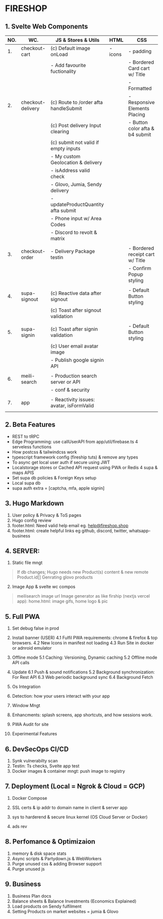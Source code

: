 # FIRESHOP

## 1. Svelte Web Components

| NO. | WC.               | JS & Stores & Utils                      | HTML    | CSS                              |
| --- | ----------------- | ---------------------------------------- | ------- | -------------------------------- |
| 1.  | checkout-cart     | (c) Default image onLoad                 | - icons | - padding                        |
|     |                   | - Add favourite fuctionality             |         | - Bordered Card cart w/ Title    |
|     |                   |                                          |         | - Formatted                      |
| 2.  | checkout-delivery | (c) Route to /order afta handleSubmit    |         | - Responsive Elements Placing    |
|     |                   | (c) Post delivery Input clearing         |         | - Button color afta & b4 submit  |
|     |                   | (c) submit not valid if empty inputs     |         |                                  |
|     |                   | - My custom Geolocation & delivery       |         |                                  |
|     |                   | - isAddress valid check                  |         |                                  |
|     |                   | - Glovo, Jumia, Sendy delivery           |         |                                  |
|     |                   | - updateProductQuantity afta submit      |         |                                  |
|     |                   | - Phone input w/ Area Codes              |         |                                  |
|     |                   | - Discord to revolt & matrix             |         |                                  |
|     |                   |                                          |         |                                  |
| 3.  | checkout-order    | - Delivery Package testin                |         | - Bordered receipt cart w/ Title |
|     |                   |                                          |         | - Confirm Popup styling          |
|     |                   |                                          |         |                                  |
| 4.  | supa-signout      | (c) Reactive data after signout          |         | - Default Button styling         |
|     |                   | (c) Toast after signout validation       |         |                                  |
|     |                   |                                          |         |                                  |
| 5.  | supa-signin       | (c) Toast after signin validation        |         | - Default Button styling         |
|     |                   | (c) User email avatar image              |         |                                  |
|     |                   | - Publish google signin API              |         |                                  |
|     |                   |                                          |         |                                  |
| 6.  | meili-search      | - Production search server or API        |         |                                  |
|     |                   | - conf & security                        |         |                                  |
|     |                   |                                          |         |                                  |
| 7.  | app               | - Reactivity issues: avatar, isFormValid |         |                                  |
|     |                   |                                          |         |                                  |

## 2. Beta Features

- REST to tRPC
- Edge Programming: use callUserAPI from app/util/firebase.ts 4 serveless functions
- How postcss & tailwindcss work
- typescript framework config (fireship tuts) & remove any types
- To async get local user auth if secure using JWT
- Localstorage stores or Cached API request using PWA or Redis 4 supa & maps APIS
- Set supa db policies & Foreign Keys setup
- Local supa db
- supa auth extra = [captcha, mfa, apple signin]

## 3. Hugo Markdown

1. User policy & Privacy & ToS pages
1. Hugo config review
1. footer.html: Need valid help email eg. help@fireshop.shop
1. footer.html: create helpful links eg github, discord, twitter, whatsapp-business

## 4. SERVER:

1. Static file mngt

> If db changes; Hugo needs new Product(s) content & new remote Product.id[]
> Genrating glovo products

2. Image App & svelte wc compos

> meilisearch image url
> Image generator as like firship (nextjs vercel app): home.html: image gifs, home logo & pic

## 5. Full PWA

1.  Set debug false in prod

2.  Install banner (USER)
    4.1 Fulfil PWA requirements: chrome & firefox & top browsers.
    4.2 New Icons in manifest not loading
    4.3 Run Site in docker or adnroid emulator
3.  Offline mode
    5.1 Caching: Versioning, Dynamic caching
    5.2 Offline mode API calls

4.  Update
    6.1 Push & sound notifications
    5.2 Background synchronization: For Rest API
    6.3 Web periodic background sync
    6.4 Background Fetch
5.  Os Integration
6.  Detection: how your users interact with your app
7.  Window Mngt
8.  Enhancments: splash screens, app shortcuts, and how sessions work.
9.  PWA Audit for site
10. Experimental Features

## 6. DevSecOps CI/CD

1. Synk vulnerabilty scan
2. Testin: Ts checks, Svelte app test
3. Docker images & container mngt: push image to registry

## 7. Deployment (Local = Ngrok & Cloud = GCP)

1. Docker Compose
2. SSL certs & ip addr to domain name in client & server app

3. sys to harderend & secure linux kernel (OS Cloud Server or Docker)
4. ads rev

## 8. Perfomance & Optimizaion

1. memory & disk space stats
2. Async scripts & Partydown.js & WebWorkers
3. Purge unused css & adding Browser support
4. Purge unused js

## 9. Business

1. Business Plan docs
2. Balance sheets & Balance Investments (Economics Explained)
3. Load products on Sendy fulfilment
4. Setting Products on market websites = jumia & Glovo
